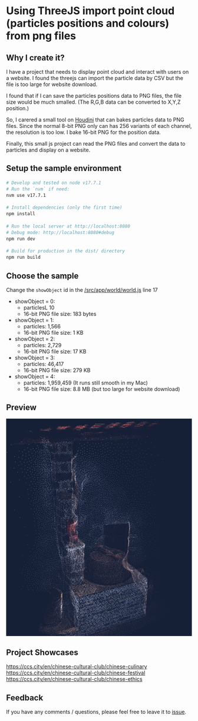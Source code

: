 # Using ThreeJS import point cloud (particles positions and colours) from png files

## Why I create it?
I have a project that needs to display point cloud and interact with users on a website. I found the threejs can import the particle data by CSV but the file is too large for website download.

I found that if I can save the particles positions data to PNG files, the file size would be much smalled. (The R,G,B data can be converted to X,Y,Z position.)

So, I carered a small tool on [Houdini](https://github.com/rc-bellergy/houdini_bake_attributes_to_png) that can bakes particles data to PNG files. Since the normal 8-bit PNG only can has 256 variants of each channel, the resolution is too low. I bake 16-bit PNG for the position data.

Finally, this small js project can read the PNG files and convert the data to particles and display on a website.

## Setup the sample environment
``` bash
# Develop and tested on node v17.7.1
# Run the `nvm` if need:
nvm use v17.7.1

# Install dependencies (only the first time)
npm install

# Run the local server at http://localhost:8080
# Debug mode: http://localhost:8080#debug
npm run dev

# Build for production in the dist/ directory
npm run build
```

## Choose the sample
Change the `showObject` id in the [/src/app/world/world.js](/src/app/world/world.js)  line 17

- showObject = 0: 
  - particlesL 10
  - 16-bit PNG file size: 183 bytes
- showObject = 1: 
  - particles: 1,566
  - 16-bit PNG file size: 1 KB
- showObject = 2: 
  - particles: 2,729
  - 16-bit PNG file size: 17 KB
- showObject = 3: 
  - particles: 46,417
  - 16-bit PNG file size: 279 KB
- showObject = 4: 
  - particles: 1,959,459 (It runs still smooth in my Mac)
  - 16-bit PNG file size: 8.8 MB (but too large for website download)


## Preview
![](./preview.jpg)

## Project Showcases
https://ccs.city/en/chinese-cultural-club/chinese-culinary
https://ccs.city/en/chinese-cultural-club/chinese-festival
https://ccs.city/en/chinese-cultural-club/chinese-ethics

## Feedback
If you have any comments / questions, please feel free to leave it to [issue](https://github.com/rc-bellergy/threejs-particles-from-png/issues).
